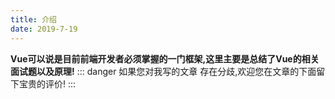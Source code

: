 ```yaml
---
title: 介绍
date: 2019-7-19
---
```

**Vue可以说是目前前端开发者必须掌握的一门框架,这里主要是总结了Vue的相关面试题以及原理!**
::: danger
如果您对我写的文章 存在分歧,欢迎您在文章的下面留下宝贵的评价!
:::